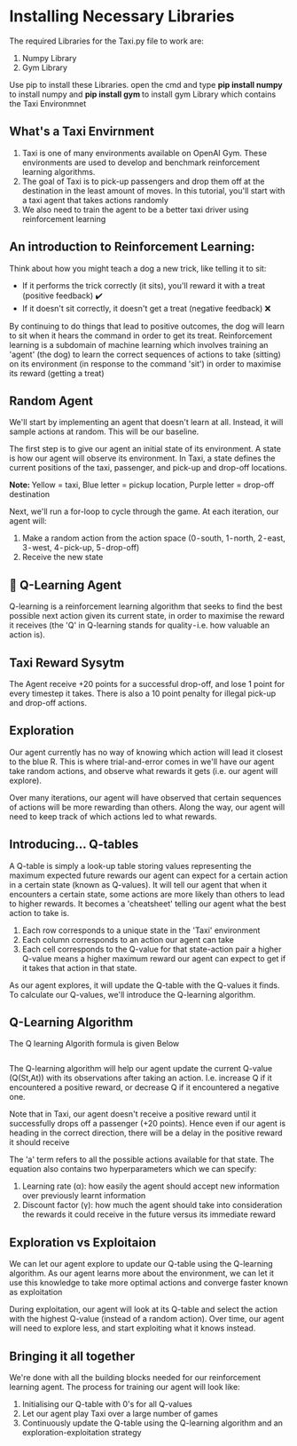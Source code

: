 <h1>Installing Necessary Libraries</h1>
<p>
    The required Libraries for the Taxi.py file to work are:

</p>
<ol>
    <li>Numpy Library</li>
    <li>Gym Library</li>
</ol>

<p>Use pip to install these Libraries. open the cmd and type <b>pip install numpy</b> to install numpy and <b>
        pip install gym
    </b> to install gym Library which contains the Taxi Environmnet</p>

<h2>What's a Taxi Envirnment</h2>

<p>
    <ol>
        <li>Taxi is one of many environments available on OpenAI Gym.
            These environments are used to develop and benchmark reinforcement learning algorithms.</li>
        <li>The goal of Taxi is to pick-up passengers and drop them off at the destination in the least amount of moves.
            In this tutorial, you'll start with a taxi agent that takes actions randomly</li>
        <li>
            We also need to train the agent to be a better taxi driver using reinforcement learning
        </li>
    </ol>

</p>

<h2>
    An introduction to Reinforcement Learning:
</h2>
<p>Think about how you might teach a dog a new trick, like telling it to sit:</p>
<ul>
    <li>If it performs the trick correctly (it sits), you'll reward it with a treat (positive feedback) ✔️</li>
    <li>If it doesn't sit correctly, it doesn't get a treat (negative feedback) ❌</li>
</ul>
<p>By continuing to do things that lead to positive outcomes, the dog will learn to sit when it hears the command in
    order to get its treat. Reinforcement learning is a subdomain of machine learning which involves training an 'agent'
    (the dog) to learn the correct sequences of actions to take (sitting) on its environment (in response to the command
    'sit') in order to maximise its reward (getting a treat)</p>

<h2>Random Agent</h2>
<p>We'll start by implementing an agent that doesn't learn at all.
    Instead, it will sample actions at random. This will be our baseline.</p>
<p>The first step is to give our agent an initial state of its environment. A state is how our agent will observe its
    environment. In Taxi, a state defines the current positions of the
    taxi, passenger, and pick-up and drop-off locations.</p>
<p><b>Note: </b>Yellow = taxi, Blue letter = pickup location, Purple letter = drop-off destination</p>

<p>Next, we'll run a for-loop to cycle through the game. At each iteration, our agent will:</p>
<ol>
    <li>Make a random action from the action space (0 - south, 1 - north, 2 - east, 3 - west, 4 - pick-up, 5 - drop-off)
    </li>
    <li>Receive the new state</li>
</ol>
<h2>📖 Q-Learning Agent</h2>
<p>Q-learning is a reinforcement learning algorithm that seeks to find the
    best possible next action given its current state, in order to maximise
    the reward it receives (the 'Q' in Q-learning stands for quality - i.e. how valuable an action is).</p>
<h2>Taxi Reward Sysytm</h2>
<p>The Agent receive +20 points for a successful drop-off, and lose 1 point for every timestep it takes.
    There is also a 10 point penalty for illegal pick-up and drop-off actions.</p>

<h2>Exploration</h2>
<p>Our agent currently has no way of knowing which action will lead it closest to the blue R. This is where
    trial-and-error comes in
    we'll have our agent take random actions, and observe what rewards it gets (i.e. our agent will explore).</p>
<p>Over many iterations, our agent will have observed that certain sequences of actions will be more rewarding than
    others.
    Along the way, our agent will need to keep track of which actions led to what rewards.</p>
<h2>Introducing… Q-tables</h2>
<p>A Q-table is simply a look-up table storing values representing the maximum expected
    future rewards our agent can expect for a certain action in a certain state (known as Q-values).
    It will tell our agent that when it encounters a certain state, some actions are more likely than
    others to lead to higher rewards. It becomes a 'cheatsheet' telling our agent what the best action to take is.</p>
<ol>
    <li>Each row corresponds to a unique state in the 'Taxi' environment</li>
    <li>Each column corresponds to an action our agent can take</li>
    <li>Each cell corresponds to the Q-value for that state-action pair
        a higher Q-value means a higher maximum reward our agent can expect to get if it takes that action in that
        state.</li>
</ol>

<p>As our agent explores,
    it will update the Q-table with the Q-values it finds. To calculate our Q-values, we'll introduce the Q-learning
    algorithm.</p>

<h2>
    Q-Learning Algorithm
</h2>
<p>The Q learning Algorith formula is given Below</p>
<img src="https://wikimedia.org/api/rest_v1/media/math/render/svg/678cb558a9d59c33ef4810c9618baf34a9577686" alt="">

<p>The Q-learning algorithm will help our agent update the current Q-value (Q(St,At)) with its observations after taking
    an action. I.e.
    increase Q if it encountered a positive reward, or decrease Q if it encountered a negative one.</p>
<p>
    Note that in Taxi, our agent doesn't receive a positive reward until it successfully drops off a passenger (+20
    points). Hence even if our agent is heading in the correct direction,
    there will be a delay in the positive reward it should receive
</p>

<p>The 'a' term refers to all the possible actions
    available for that state. The equation also contains two hyperparameters which we can specify:</p>
<ol>
    <li>Learning rate (α): how easily the agent should accept new information over previously learnt information</li>
    <li>Discount factor (γ): how much the agent should take into consideration
        the rewards it could receive in the future versus its immediate reward</li>
</ol>

<h2>Exploration vs Exploitaion</h2>
<p>We can let our agent explore to update our Q-table using the Q-learning algorithm. As our agent learns more about the
    environment,
    we can let it use this knowledge to take more optimal actions and converge faster known as exploitation</p>
<p>
    During exploitation, our agent will look at its Q-table and select the action with
    the highest Q-value (instead of a random action). Over time,
    our agent will need to explore less, and start exploiting what it knows instead.
</p>
<h2>Bringing it all together</h2>
<p>We're done with all the building blocks needed for our reinforcement learning agent.
    The process for training our agent will look like:</p>
<ol>
    <li>Initialising our Q-table with 0's for all Q-values</li>
    <li>Let our agent play Taxi over a large number of games</li>
    <li>Continuously update the Q-table using the Q-learning algorithm and an
        exploration-exploitation strategy</li>
</ol>
